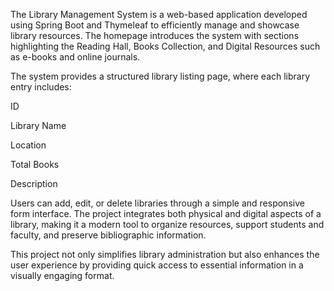 The Library Management System is a web-based application developed using Spring Boot and Thymeleaf to efficiently manage and showcase library resources. The homepage introduces the system with sections highlighting the Reading Hall, Books Collection, and Digital Resources such as e-books and online journals.

The system provides a structured library listing page, where each library entry includes:

ID

Library Name

Location

Total Books

Description

Users can add, edit, or delete libraries through a simple and responsive form interface. The project integrates both physical and digital aspects of a library, making it a modern tool to organize resources, support students and faculty, and preserve bibliographic information.

This project not only simplifies library administration but also enhances the user experience by providing quick access to essential information in a visually engaging format.
